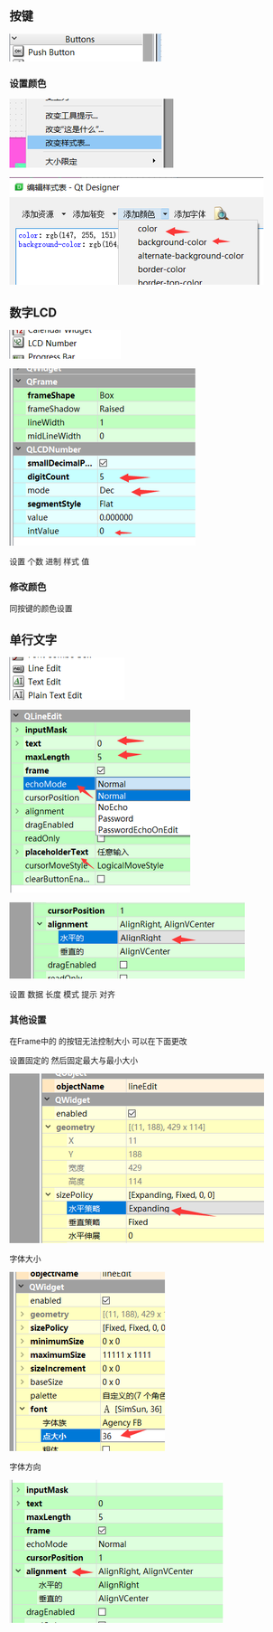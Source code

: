 ## 按键

![image-20210208185820277](README.assets/image-20210208185820277.png)

### 设置颜色

![image-20210208190049430](README.assets/image-20210208190049430.png)

![image-20210208190108010](README.assets/image-20210208190108010.png)











## 数字LCD

![image-20210208190200305](README.assets/image-20210208190200305.png)

![image-20210208190223767](README.assets/image-20210208190223767.png)

设置  个数  进制  样式  值

### 修改颜色

同按键的颜色设置



## 单行文字

![image-20210208190357140](README.assets/image-20210208190357140.png)

![image-20210208191508411](README.assets/image-20210208191508411.png)

![image-20210208200742517](README.assets/image-20210208200742517.png)

设置 数据 长度 模式 提示 对齐

### 其他设置

在Frame中的 的按钮无法控制大小 可以在下面更改

设置固定的 然后固定最大与最小大小

![image-20210208201436037](README.assets/image-20210208201436037.png)



字体大小

![image-20210208212324499](README.assets/image-20210208212324499.png)

字体方向

![image-20210208215839086](README.assets/image-20210208215839086.png)